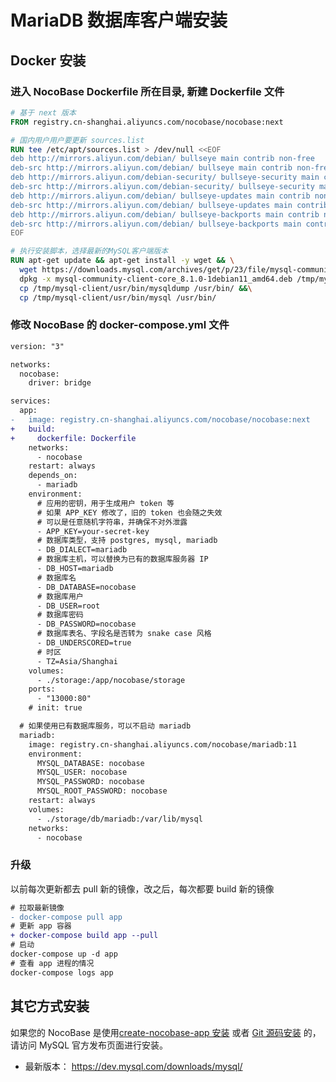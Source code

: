 # MariaDB 数据库客户端安装

## Docker 安装

### 进入 NocoBase Dockerfile 所在目录, 新建 Dockerfile 文件

```Dockerfile
# 基于 next 版本
FROM registry.cn-shanghai.aliyuncs.com/nocobase/nocobase:next

# 国内用户用户要更新 sources.list
RUN tee /etc/apt/sources.list > /dev/null <<EOF
deb http://mirrors.aliyun.com/debian/ bullseye main contrib non-free
deb-src http://mirrors.aliyun.com/debian/ bullseye main contrib non-free
deb http://mirrors.aliyun.com/debian-security/ bullseye-security main contrib non-free
deb-src http://mirrors.aliyun.com/debian-security/ bullseye-security main contrib non-free
deb http://mirrors.aliyun.com/debian/ bullseye-updates main contrib non-free
deb-src http://mirrors.aliyun.com/debian/ bullseye-updates main contrib non-free
deb http://mirrors.aliyun.com/debian/ bullseye-backports main contrib non-free
deb-src http://mirrors.aliyun.com/debian/ bullseye-backports main contrib non-free
EOF

# 执行安装脚本，选择最新的MySQL客户端版本
RUN apt-get update && apt-get install -y wget && \
  wget https://downloads.mysql.com/archives/get/p/23/file/mysql-community-client-core_8.1.0-1debian11_amd64.deb && \
  dpkg -x mysql-community-client-core_8.1.0-1debian11_amd64.deb /tmp/mysql-client && \
  cp /tmp/mysql-client/usr/bin/mysqldump /usr/bin/ &&\
  cp /tmp/mysql-client/usr/bin/mysql /usr/bin/
```

### 修改 NocoBase 的 docker-compose.yml 文件

```diff
version: "3"

networks:
  nocobase:
    driver: bridge

services:
  app:
-   image: registry.cn-shanghai.aliyuncs.com/nocobase/nocobase:next
+   build:
+     dockerfile: Dockerfile
    networks:
      - nocobase
    restart: always
    depends_on:
      - mariadb
    environment:
      # 应用的密钥，用于生成用户 token 等
      # 如果 APP_KEY 修改了，旧的 token 也会随之失效
      # 可以是任意随机字符串，并确保不对外泄露
      - APP_KEY=your-secret-key
      # 数据库类型，支持 postgres, mysql, mariadb
      - DB_DIALECT=mariadb
      # 数据库主机，可以替换为已有的数据库服务器 IP
      - DB_HOST=mariadb
      # 数据库名
      - DB_DATABASE=nocobase
      # 数据库用户
      - DB_USER=root
      # 数据库密码
      - DB_PASSWORD=nocobase
      # 数据库表名、字段名是否转为 snake case 风格
      - DB_UNDERSCORED=true
      # 时区
      - TZ=Asia/Shanghai
    volumes:
      - ./storage:/app/nocobase/storage
    ports:
      - "13000:80"
    # init: true

  # 如果使用已有数据库服务，可以不启动 mariadb
  mariadb:
    image: registry.cn-shanghai.aliyuncs.com/nocobase/mariadb:11
    environment:
      MYSQL_DATABASE: nocobase
      MYSQL_USER: nocobase
      MYSQL_PASSWORD: nocobase
      MYSQL_ROOT_PASSWORD: nocobase
    restart: always
    volumes:
      - ./storage/db/mariadb:/var/lib/mysql
    networks:
      - nocobase
```

### 升级

以前每次更新都去 pull 新的镜像，改之后，每次都要 build 新的镜像

```diff
# 拉取最新镜像
- docker-compose pull app
# 更新 app 容器
+ docker-compose build app --pull
# 启动
docker-compose up -d app
# 查看 app 进程的情况
docker-compose logs app
```

## 其它方式安装

如果您的 NocoBase 是使用[create-nocobase-app 安装](/welcome/getting-started/installation/create-nocobase-app) 或者 [Git 源码安装](/welcome/getting-started/installation/git-clone) 的，请访问 MySQL 官方发布页面进行安装。
- 最新版本： https://dev.mysql.com/downloads/mysql/
